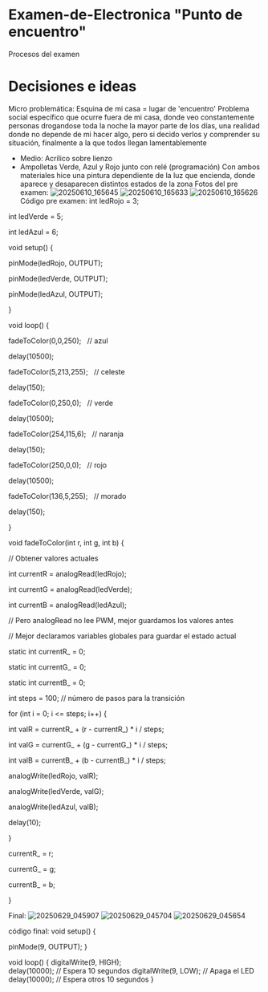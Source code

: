 # Examen-de-Electronica "Punto de encuentro"
Procesos del examen

# Decisiones e ideas
Micro problemática: Esquina de mi casa = lugar de 'encuentro'
Problema social específico que ocurre fuera de mi casa, donde veo constantemente personas drogandose toda la noche la mayor parte de los días, una realidad donde no depende de mi hacer algo, pero si decido verlos y comprender su situación, finalmente a la que todos llegan lamentablemente
- Medio: Acrílico sobre lienzo
- Ampolletas Verde, Azul y Rojo junto con relé (programación)
Con ambos materiales hice una pintura dependiente de la luz que encienda, donde aparece y desaparecen distintos estados de la zona
Fotos del pre examen:
![20250610_165645](https://github.com/user-attachments/assets/0dfd3019-518b-4a75-92e2-83301781a05b)
![20250610_165633](https://github.com/user-attachments/assets/b9245cee-1d71-4221-ba7c-9c2c0e7ec689)
![20250610_165626](https://github.com/user-attachments/assets/69b05e8d-f942-43e7-9214-816492b24cee)
Código pre examen:
int ledRojo = 3;

int ledVerde = 5;

int ledAzul = 6;

void setup() {

pinMode(ledRojo, OUTPUT);

pinMode(ledVerde, OUTPUT);

pinMode(ledAzul, OUTPUT);

}

void loop() {

fadeToColor(0,0,250);   // azul

delay(10500);

fadeToColor(5,213,255);   // celeste

delay(150);

fadeToColor(0,250,0);   // verde

delay(10500);

fadeToColor(254,115,6);   // naranja

delay(150);

fadeToColor(250,0,0);   // rojo

delay(10500);

fadeToColor(136,5,255);   // morado

delay(150);

}

void fadeToColor(int r, int g, int b) {

// Obtener valores actuales

int currentR = analogRead(ledRojo);

int currentG = analogRead(ledVerde);

int currentB = analogRead(ledAzul);

// Pero analogRead no lee PWM, mejor guardamos los valores antes

// Mejor declaramos variables globales para guardar el estado actual

static int currentR_ = 0;

static int currentG_ = 0;

static int currentB_ = 0;

int steps = 100; // número de pasos para la transición

for (int i = 0; i <= steps; i++) {

int valR = currentR_ + (r - currentR_) * i / steps;

int valG = currentG_ + (g - currentG_) * i / steps;

int valB = currentB_ + (b - currentB_) * i / steps;

analogWrite(ledRojo, valR);

analogWrite(ledVerde, valG);

analogWrite(ledAzul, valB);

delay(10);

}

currentR_ = r;

currentG_ = g;

currentB_ = b;

}

Final:
![20250629_045907](https://github.com/user-attachments/assets/373966c9-28eb-4ec9-8f83-5e245a888709)
![20250629_045704](https://github.com/user-attachments/assets/ba872ca1-87fe-489a-9fd5-7e95b8d00cde)
![20250629_045654](https://github.com/user-attachments/assets/1e7045a0-5d92-4e83-b1ed-98e7c8399733)

código final:
void setup() {

  pinMode(9, OUTPUT);
}

void loop() {
  digitalWrite(9, HIGH);   
  delay(10000);            // Espera 10 segundos 
  digitalWrite(9, LOW);    // Apaga el LED
  delay(10000);            // Espera otros 10 segundos
}




